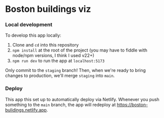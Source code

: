 # Boston buildings viz

### Local development

To develop this app locally:

1. Clone and `cd` into this repository
2. `npm install` at the root of the project (you may have to fiddle with node/npm versions, I think I used v22+)
3. `npm run dev` to run the app at `localhost:5173`

Only commit to the `staging` branch! Then, when we're ready to bring changes to production, we'll merge `staging` into `main`.

### Deploy

This app this set up to automatically deploy via Netlify. Whenever you push something to the `main` branch, the app will redeploy at <https://boston-bulidings.netlify.app>.